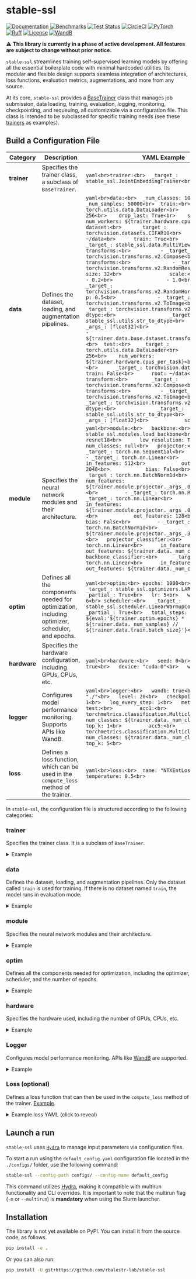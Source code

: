 # stable-ssl

[![Documentation](https://img.shields.io/badge/Documentation-blue.svg)](https://rbalestr-lab.github.io/stable-ssl.github.io/dev/)
[![Benchmarks](https://img.shields.io/badge/Benchmarks-blue.svg)](https://github.com/rbalestr-lab/stable-ssl/tree/main/benchmarks)
[![Test Status](https://github.com/rbalestr-lab/stable-ssl/actions/workflows/testing.yml/badge.svg)](https://github.com/rbalestr-lab/stable-ssl/actions/workflows/testing.yml)
[![CircleCI](https://dl.circleci.com/status-badge/img/gh/rbalestr-lab/stable-ssl/tree/main.svg?style=svg)](https://dl.circleci.com/status-badge/redirect/gh/rbalestr-lab/stable-ssl/tree/main)
[![PyTorch](https://img.shields.io/badge/PyTorch-ee4c2c?logo=pytorch&logoColor=white)](https://pytorch.org/get-started/locally/)
[![Ruff](https://img.shields.io/endpoint?url=https://raw.githubusercontent.com/astral-sh/ruff/main/assets/badge/v2.json)](https://github.com/astral-sh/ruff)
[![License](https://img.shields.io/badge/License-MIT-yellow.svg)](https://opensource.org/licenses/MIT)
[![WandB](https://raw.githubusercontent.com/wandb/assets/main/wandb-github-badge-gradient.svg)](https://wandb.ai/site)

⚠️ **This library is currently in a phase of active development. All features are subject to change without prior notice.**

``stable-ssl`` streamlines training self-supervised learning models by offering all the essential boilerplate code with minimal hardcoded utilities. Its modular and flexible design supports seamless integration of architectures, loss functions, evaluation metrics, augmentations, and more from any source.

At its core, `stable-ssl` provides a [BaseTrainer](https://rbalestr-lab.github.io/stable-ssl.github.io/dev/gen_modules/stable_ssl.BaseTrainer.html#stable_ssl.BaseTrainer) class that manages job submission, data loading, training, evaluation, logging, monitoring, checkpointing, and requeuing, all customizable via a configuration file. This class is intended to be subclassed for specific training needs (see these [trainers](https://rbalestr-lab.github.io/stable-ssl.github.io/dev/trainers.html) as examples).


## Build a Configuration File

| **Category** | **Description**                                                                                                        | **YAML Example**                                                                                                                                                                                                                                                                                                                                                                                                                                                                                                                                                                                                                                                                                                                                                                                                                                                                                                                                                                                                                                                                                                                                                                                                                                                                                                                                                                                                                                                                      |
|--------------|------------------------------------------------------------------------------------------------------------------------|------------------------------------------------------------------------------------------------------------------------------------------------------------------------------------------------------------------------------------------------------------------------------------------------------------------------------------------------------------------------------------------------------------------------------------------------------------------------------------------------------------------------------------------------------------------------------------------------------------------------------------------------------------------------------------------------------------------------------------------------------------------------------------------------------------------------------------------------------------------------------------------------------------------------------------------------------------------------------------------------------------------------------------------------------------------------------------------------------------------------------------------------------------------------------------------------------------------------------------------------------------------------------------------------------------------------------------------------------------------------------------------------------------------|
| **trainer**  | Specifies the trainer class, a subclass of `BaseTrainer`.                                                             | ```yaml<br>trainer:<br>  _target_: stable_ssl.JointEmbeddingTrainer<br>```                                                                                                                                                                                                                                                                                                                                                                                                                                                                                                                                                                                                                                                                                                                                                                                                                                                                                                                                                                                                                                                                                                                                                                                                                                                                                                                                                                     |
| **data**     | Defines the dataset, loading, and augmentation pipelines.                                                             | ```yaml<br>data:<br>  _num_classes: 10<br>  _num_samples: 50000<br>  train:<br>    _target_: torch.utils.data.DataLoader<br>    batch_size: 256<br>    drop_last: True<br>    shuffle: True<br>    num_workers: ${trainer.hardware.cpus_per_task}<br>    dataset:<br>      _target_: torchvision.datasets.CIFAR10<br>      root: ~/data<br>      train: True<br>      transform:<br>        _target_: stable_ssl.data.MultiViewSampler<br>        transforms:<br>          - _target_: torchvision.transforms.v2.Compose<br>            transforms:<br>              - _target_: torchvision.transforms.v2.RandomResizedCrop<br>                size: 32<br>                scale:<br>                  - 0.2<br>                  - 1.0<br>              - _target_: torchvision.transforms.v2.RandomHorizontalFlip<br>                p: 0.5<br>              - _target_: torchvision.transforms.v2.ToImage<br>              - _target_: torchvision.transforms.v2.ToDtype<br>                dtype:<br>                  _target_: stable_ssl.utils.str_to_dtype<br>                  _args_: [float32]<br>                scale: True<br>          - ${trainer.data.base.dataset.transform.transforms.0}<br>  test:<br>    _target_: torch.utils.data.DataLoader<br>    batch_size: 256<br>    num_workers: ${trainer.hardware.cpus_per_task}<br>    dataset:<br>      _target_: torchvision.datasets.CIFAR10<br>      train: False<br>      root: ~/data<br>      transform:<br>        _target_: torchvision.transforms.v2.Compose<br>        transforms:<br>          - _target_: torchvision.transforms.v2.ToImage<br>          - _target_: torchvision.transforms.v2.ToDtype<br>            dtype:<br>              _target_: stable_ssl.utils.str_to_dtype<br>              _args_: [float32]<br>            scale: True<br>``` |
| **module**   | Specifies the neural network modules and their architecture.                                                          | ```yaml<br>module:<br>   backbone:<br>      _target_: stable_ssl.modules.load_backbone<br>      name: resnet18<br>      low_resolution: True<br>      num_classes: null<br>   projector:<br>      _target_: torch.nn.Sequential<br>      _args_:<br>         - _target_: torch.nn.Linear<br>            in_features: 512<br>            out_features: 2048<br>            bias: False<br>         - _target_: torch.nn.BatchNorm1d<br>            num_features: ${trainer.module.projector._args_.0.out_features}<br>         - _target_: torch.nn.ReLU<br>         - _target_: torch.nn.Linear<br>            in_features: ${trainer.module.projector._args_.0.out_features}<br>            out_features: 128<br>            bias: False<br>         - _target_: torch.nn.BatchNorm1d<br>            num_features: ${trainer.module.projector._args_.3.out_features}<br>   projector_classifier:<br>      _target_: torch.nn.Linear<br>      in_features: 128<br>      out_features: ${trainer.data._num_classes}<br>   backbone_classifier:<br>      _target_: torch.nn.Linear<br>      in_features: 512<br>      out_features: ${trainer.data._num_classes}<br>```                                                                                                                                                                                                                                                                                           |
| **optim**    | Defines all the components needed for optimization, including optimizer, scheduler, and epochs.                       | ```yaml<br>optim:<br> epochs: 1000<br> optimizer:<br>   _target_: stable_ssl.optimizers.LARS<br>   _partial_: True<br>   lr: 5<br>   weight_decay: 1e-6<br> scheduler:<br>   _target_: stable_ssl.scheduler.LinearWarmupCosineAnnealing<br>   _partial_: True<br>   total_steps: ${eval:'${trainer.optim.epochs} * ${trainer.data._num_samples} // ${trainer.data.train.batch_size}'}<br>```                                                                                                                                                                                                                                                                                                                                                                                                                                                                                                                                                                                                                                                                                                                                                                                                                                                                                                          |
| **hardware** | Specifies the hardware configuration, including GPUs, CPUs, etc.                                                     | ```yaml<br>hardware:<br>   seed: 0<br>   float16: true<br>   device: "cuda:0"<br>   world_size: 1<br>```                                                                                                                                                                                                                                                                                                                                                                                                                                                                                                                                                                                                                                                                                                                                                                                                                                                                                                                                                                                                                                                                                                                                                                                                                                                                                                                                       |
| **logger**   | Configures model performance monitoring. Supports APIs like WandB.                                                   | ```yaml<br>logger:<br>   wandb: true<br>   base_dir: "./"<br>   level: 20<br>   checkpoint_frequency: 1<br>   log_every_step: 1<br>   metric:<br>      test:<br>         acc1:<br>         _target_: torchmetrics.classification.MulticlassAccuracy<br>         num_classes: ${trainer.data._num_classes}<br>         top_k: 1<br>         acc5:<br>         _target_: torchmetrics.classification.MulticlassAccuracy<br>         num_classes: ${trainer.data._num_classes}<br>         top_k: 5<br>```                                                                                                                                                                                                                                                                                                                                                                                                                                                                                                                                                                                                                                                                                                                                                                                                                                                                                                                                   |
| **loss**     | Defines a loss function, which can be used in the `compute_loss` method of the trainer.                              | ```yaml<br>loss:<br>  name: "NTXEntLoss"<br>  temperature: 0.5<br>```                                                                                                                                                                                                                                                                                                                                                                                                                                                                                                                                                                                                                                                                                                                                                                                                                                                                                                                                                                                                                                                                                                                                                                                                                                                                                                                                                                        |



In `stable-ssl`, the configuration file is structured according to the following categories:

### trainer

Specifies the trainer class. It is a subclass of `BaseTrainer`.

<details>
  <summary>Example</summary>

```yaml
trainer:
  _target_: stable_ssl.JointEmbeddingTrainer
```
</details>

### data

Defines the dataset, loading, and augmentation pipelines. Only the dataset called `train` is used for training. If there is no dataset named `train`, the model runs in evaluation mode.

<details>
  <summary>Example</summary>

```yaml
data:
  _num_classes: 10
  _num_samples: 50000
  train:
    _target_: torch.utils.data.DataLoader
    batch_size: 256
    drop_last: True
    shuffle: True
    num_workers: ${trainer.hardware.cpus_per_task}
    dataset:
      _target_: torchvision.datasets.CIFAR10
      root: ~/data
      train: True
      transform:
        _target_: stable_ssl.data.MultiViewSampler
        transforms:
          - _target_: torchvision.transforms.v2.Compose
            transforms:
              - _target_: torchvision.transforms.v2.RandomResizedCrop
                size: 32
                scale:
                  - 0.2
                  - 1.0
              - _target_: torchvision.transforms.v2.RandomHorizontalFlip
                p: 0.5
              - _target_: torchvision.transforms.v2.ToImage
              - _target_: torchvision.transforms.v2.ToDtype
                dtype:
                  _target_: stable_ssl.utils.str_to_dtype
                  _args_: [float32]
                scale: True
          - ${trainer.data.base.dataset.transform.transforms.0}
  test:
    _target_: torch.utils.data.DataLoader
    batch_size: 256
    num_workers: ${trainer.hardware.cpus_per_task}
    dataset:
      _target_: torchvision.datasets.CIFAR10
      train: False
      root: ~/data
      transform:
        _target_: torchvision.transforms.v2.Compose
        transforms:
          - _target_: torchvision.transforms.v2.ToImage
          - _target_: torchvision.transforms.v2.ToDtype
            dtype:
              _target_: stable_ssl.utils.str_to_dtype
              _args_: [float32]
            scale: True
```
</details>


### module

Specifies the neural network modules and their architecture.

<details>
  <summary>Example</summary>

```yaml
module:
   backbone:
      _target_: stable_ssl.modules.load_backbone
      name: resnet18
      low_resolution: True
      num_classes: null
   projector:
      _target_: torch.nn.Sequential
      _args_:
         - _target_: torch.nn.Linear
            in_features: 512
            out_features: 2048
            bias: False
         - _target_: torch.nn.BatchNorm1d
            num_features: ${trainer.module.projector._args_.0.out_features}
         - _target_: torch.nn.ReLU
         - _target_: torch.nn.Linear
            in_features: ${trainer.module.projector._args_.0.out_features}
            out_features: 128
            bias: False
         - _target_: torch.nn.BatchNorm1d
            num_features: ${trainer.module.projector._args_.3.out_features}
   projector_classifier:
      _target_: torch.nn.Linear
      in_features: 128
      out_features: ${trainer.data._num_classes}
   backbone_classifier:
      _target_: torch.nn.Linear
      in_features: 512
      out_features: ${trainer.data._num_classes}
```
</details>

### optim

Defines all the components needed for optimization, including the optimizer, scheduler, and the number of epochs.

<details>
  <summary>Example</summary>

```yaml
optim:
 epochs: 1000
 optimizer:
   _target_: stable_ssl.optimizers.LARS
   _partial_: True
   lr: 5
   weight_decay: 1e-6
 scheduler:
   _target_: stable_ssl.scheduler.LinearWarmupCosineAnnealing
   _partial_: True
   total_steps: ${eval:'${trainer.optim.epochs} * ${trainer.data._num_samples} // ${trainer.data.train.batch_size}'}
```
</details>


### hardware

Specifies the hardware used, including the number of GPUs, CPUs, etc.

<details>
  <summary>Example</summary>

```yaml
hardware:
   seed: 0
   float16: true
   device: "cuda:0"
   world_size: 1
```
</details>

### Logger

Configures model performance monitoring. APIs like [WandB](https://wandb.ai/home) are supported.

<details>
  <summary>Example</summary>

```yaml
logger:
   wandb: true
   base_dir: "./"
   level: 20
   checkpoint_frequency: 1
   log_every_step: 1
   metric:
      test:
         acc1:
         _target_: torchmetrics.classification.MulticlassAccuracy
         num_classes: ${trainer.data._num_classes}
         top_k: 1
         acc5:
         _target_: torchmetrics.classification.MulticlassAccuracy
         num_classes: ${trainer.data._num_classes}
         top_k: 5
```
</details>

### Loss (optional)
Defines a loss function that can then be used in the `compute_loss` method of the trainer. [Example](https://rbalestr-lab.github.io/stable-ssl.github.io/dev/user_guide.html#loss).

<details>
  <summary>Example loss YAML (click to reveal)</summary>

```yaml
loss:
  name: "NTXEntLoss"
  temperature: 0.5
```
</details>

## Launch a run

`stable-ssl` uses [`Hydra`](https://hydra.cc/) to manage input parameters via configuration files.

To start a run using the `default_config.yaml` configuration file located in the `./configs/` folder, use the following command:

```bash
stable-ssl --config-path configs/ --config-name default_config
```

This command utilizes [Hydra](https://hydra.cc/), making it compatible with multirun functionality and CLI overrides. It is important to note that the multirun flag (`-m` or `--multirun`) is **mandatory** when using the Slurm launcher.


## Installation

The library is not yet available on PyPI. You can install it from the source code, as follows.

```bash
pip install -e .
```

Or you can also run:

```bash
pip install -U git+https://github.com/rbalestr-lab/stable-ssl
```
